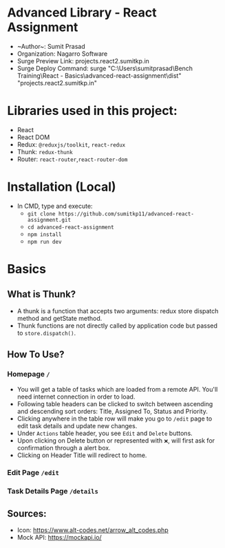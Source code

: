 # Advanced Library - React Assignment
 - ~Author~: Sumit Prasad
 - Organization: Nagarro Software
 - Surge Preview Link: projects.react2.sumitkp.in
 - Surge Deploy Command: surge "C:\Users\sumitprasad\Bench Training\React - Basics\advanced-react-assignment\dist" "projects.react2.sumitkp.in"

 # Libraries used in this project:
- React
- React DOM
- Redux: `@reduxjs/toolkit`, `react-redux`
- Thunk: `redux-thunk`
- Router: `react-router`,`react-router-dom`

# Installation (Local)
- In CMD, type and execute: 
    - `git clone https://github.com/sumitkp11/advanced-react-assignment.git`
    - `cd advanced-react-assignment`
    - `npm install`
    - `npm run dev`

# Basics
## What is Thunk?
- A thunk is a function that accepts two arguments: redux store dispatch method and getState method.
- Thunk functions are not directly called by application code but passed to `store.dispatch()`.

## How To Use?
### Homepage `/`
- You will get a table of tasks which are loaded from a remote API. You'll need internet connection in order to load.
- Following table headers can be clicked to switch between ascending and descending sort orders: Title, Assigned To, Status and Priority.
- Clicking anywhere in the table row will make you go to `/edit` page to edit task details and update new changes.
- Under `Actions` table header, you see `Edit` and `Delete` buttons.
- Upon clicking on Delete button or represented with `❌`, will first ask for confirmation through a alert box.
- Clicking on Header Title will redirect to home.

### Edit Page `/edit`


### Task Details Page `/details`



## Sources:
- Icon: https://www.alt-codes.net/arrow_alt_codes.php
- Mock API: https://mockapi.io/


